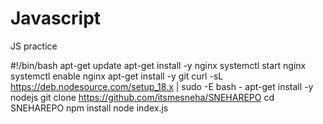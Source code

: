 # Javascript
JS practice

#!/bin/bash
apt-get update
apt-get install -y nginx
systemctl start nginx
systemctl enable nginx
apt-get install -y git
curl -sL https://deb.nodesource.com/setup_18.x | sudo -E bash -
apt-get install -y nodejs
git clone https://github.com/itsmesneha/SNEHAREPO
cd SNEHAREPO
npm install
node index.js

